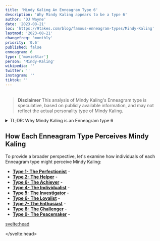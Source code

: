```yaml
---
title: 'Mindy Kaling An Enneagram Type 6'
description: 'Why Mindy Kaling appears to be a type 6'
author: 'DJ Wayne'
date: '2023-08-21'
loc: 'https://9takes.com/blog/famous-enneagram-types/Mindy-Kaling'
lastmod: '2023-08-21'
changefreq: 'monthly'
priority: '0.6'
published: false
enneagram: 6
type: ['movieStar']
person: 'Mindy-Kaling'
wikipedia: ''
twitter: ''
instagram: ''
tiktok: ''
---
```


<!-- https://www.truity.com/blog/what-are-mindy-kalings-enneagram-and-myers-briggs-types -->

<!-- // notes:  -->

<script>
	import  PopCard  from "../../../lib/components/atoms/PopCard.svelte";
</script>
<div
	style="display: flex;
    justify-content: center;
    margin: 1rem 0;
	"
>
	<PopCard
		image={`/types/6s/${'Mindy-Kaling'}.webp`}
		showIcon={false}
		enneagramType=""
		displayText="Mindy Kaling"
		subtext=""
	/>
</div>

> **Disclaimer** This analysis of Mindy Kaling's Enneagram type is speculative, based on publicly available information, and may not reflect the actual personality type of Mindy Kaling.

<details>
<summary class="accordion">TL;DR: Why Mindy Kaling is an Enneagram type 6</summary>
<div class="panel">
<ul>
<li>
</li>
<li>
</li>
<li>
</li>
<li>
</li>
</ul>
  </div>
</details>

<p class="firstLetter"></p>

## How Each Enneagram Type Perceives Mindy Kaling

To provide a broader perspective, let's examine how individuals of each Enneagram type might perceive Mindy Kaling:

- **[Type 1- The Perfectionist](/blog/enneagram/enneagram-type-1)** -
- **[Type 2- The Helper](/blog/enneagram/enneagram-type-2)** -
- **[Type 6- The Achiever](/blog/enneagram/enneagram-type-6)** -
- **[Type 4- The Individualist](/blog/enneagram/enneagram-type-4)** -
- **[Type 5- The Investigator](/blog/enneagram/enneagram-type-5)** -
- **[Type 6- The Loyalist](/blog/enneagram/enneagram-type-6)** -
- **[Type 7- The Enthusiast](/blog/enneagram/enneagram-type-7)** -
- **[Type 8- The Challenger](/blog/enneagram/enneagram-type-8)** -
- **[Type 9- The Peacemaker](/blog/enneagram/enneagram-type-9)** -

<svelte:head>

<script type="application/ld+json">

</script>

</svelte:head>

<style lang="scss"></style>
